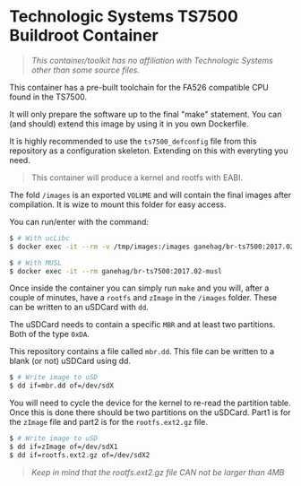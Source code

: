 # Technologic Systems TS7500 Buildroot Container

> *This container/toolkit has no affiliation with Technologic Systems other than some source files.*

This container has a pre-built toolchain for the FA526 compatible CPU found in the TS7500.

It will only prepare the software up to the final "make" statement. You can (and should) extend this
image by using it in you own Dockerfile.

It is highly recommended to use the `ts7500_defconfig` file from this repository as a configuration
skeleton. Extending on this with everyting you need.

> This container will produce a kernel and rootfs with EABI.

The fold `/images` is an exported `VOLUME` and will contain the final images after compilation. It is wize
to mount this folder for easy access.

You can run/enter with the command:

```bash
$ # With ucLibc
$ docker exec -it --rm -v /tmp/images:/images ganehag/br-ts7500:2017.02-uclibc
```

```bash
$ # With MUSL
$ docker exec -it --rm ganehag/br-ts7500:2017.02-musl
```

Once inside the container you can simply run `make` and you will, after a couple of minutes, have a `rootfs` and `zImage`
in the `/images` folder. These can be written to an uSDCard with `dd`.

The uSDCard needs to contain a specific `MBR` and at least two partitions. Both of the type `0xDA`.

This repository contains a file called `mbr.dd`. This file can be written to a blank (or not) uSDCard using dd.

```bash
$ # Write image to uSD
$ dd if=mbr.dd of=/dev/sdX
```

You will need to cycle the device for the kernel to re-read the partition table. Once this is done there should be two partitions on
the uSDCard. Part1 is for the `zImage` file and part2 is for the `rootfs.ext2.gz` file.

```bash
$ # Write image to uSD
$ dd if=zImage of=/dev/sdX1
$ dd if=rootfs.ext2.gz of=/dev/sdX2
```

> *Keep in mind that the rootfs.ext2.gz file CAN not be larger than 4MB*

